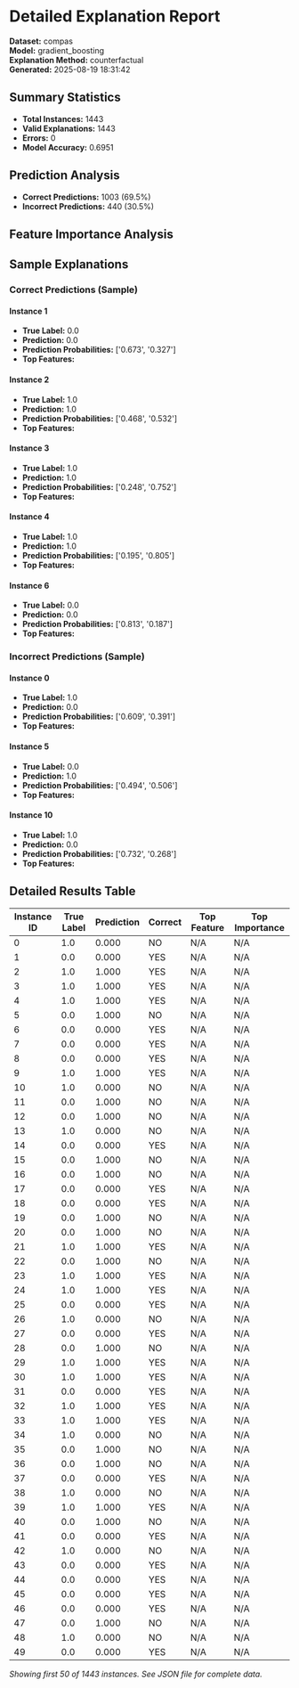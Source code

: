 # Detailed Explanation Report

**Dataset:** compas  
**Model:** gradient_boosting  
**Explanation Method:** counterfactual  
**Generated:** 2025-08-19 18:31:42  

## Summary Statistics

- **Total Instances:** 1443
- **Valid Explanations:** 1443
- **Errors:** 0
- **Model Accuracy:** 0.6951

## Prediction Analysis

- **Correct Predictions:** 1003 (69.5%)
- **Incorrect Predictions:** 440 (30.5%)

## Feature Importance Analysis

## Sample Explanations

### Correct Predictions (Sample)

#### Instance 1

- **True Label:** 0.0
- **Prediction:** 0.0
- **Prediction Probabilities:** ['0.673', '0.327']
- **Top Features:**

#### Instance 2

- **True Label:** 1.0
- **Prediction:** 1.0
- **Prediction Probabilities:** ['0.468', '0.532']
- **Top Features:**

#### Instance 3

- **True Label:** 1.0
- **Prediction:** 1.0
- **Prediction Probabilities:** ['0.248', '0.752']
- **Top Features:**

#### Instance 4

- **True Label:** 1.0
- **Prediction:** 1.0
- **Prediction Probabilities:** ['0.195', '0.805']
- **Top Features:**

#### Instance 6

- **True Label:** 0.0
- **Prediction:** 0.0
- **Prediction Probabilities:** ['0.813', '0.187']
- **Top Features:**

### Incorrect Predictions (Sample)

#### Instance 0

- **True Label:** 1.0
- **Prediction:** 0.0
- **Prediction Probabilities:** ['0.609', '0.391']
- **Top Features:**

#### Instance 5

- **True Label:** 0.0
- **Prediction:** 1.0
- **Prediction Probabilities:** ['0.494', '0.506']
- **Top Features:**

#### Instance 10

- **True Label:** 1.0
- **Prediction:** 0.0
- **Prediction Probabilities:** ['0.732', '0.268']
- **Top Features:**

## Detailed Results Table

| Instance ID | True Label | Prediction | Correct | Top Feature | Top Importance |
|-------------|------------|------------|---------|-------------|----------------|
| 0 | 1.0 | 0.000 | NO | N/A | N/A |
| 1 | 0.0 | 0.000 | YES | N/A | N/A |
| 2 | 1.0 | 1.000 | YES | N/A | N/A |
| 3 | 1.0 | 1.000 | YES | N/A | N/A |
| 4 | 1.0 | 1.000 | YES | N/A | N/A |
| 5 | 0.0 | 1.000 | NO | N/A | N/A |
| 6 | 0.0 | 0.000 | YES | N/A | N/A |
| 7 | 0.0 | 0.000 | YES | N/A | N/A |
| 8 | 0.0 | 0.000 | YES | N/A | N/A |
| 9 | 1.0 | 1.000 | YES | N/A | N/A |
| 10 | 1.0 | 0.000 | NO | N/A | N/A |
| 11 | 0.0 | 1.000 | NO | N/A | N/A |
| 12 | 0.0 | 1.000 | NO | N/A | N/A |
| 13 | 1.0 | 0.000 | NO | N/A | N/A |
| 14 | 0.0 | 0.000 | YES | N/A | N/A |
| 15 | 0.0 | 1.000 | NO | N/A | N/A |
| 16 | 0.0 | 1.000 | NO | N/A | N/A |
| 17 | 0.0 | 0.000 | YES | N/A | N/A |
| 18 | 0.0 | 0.000 | YES | N/A | N/A |
| 19 | 0.0 | 1.000 | NO | N/A | N/A |
| 20 | 0.0 | 1.000 | NO | N/A | N/A |
| 21 | 1.0 | 1.000 | YES | N/A | N/A |
| 22 | 0.0 | 1.000 | NO | N/A | N/A |
| 23 | 1.0 | 1.000 | YES | N/A | N/A |
| 24 | 1.0 | 1.000 | YES | N/A | N/A |
| 25 | 0.0 | 0.000 | YES | N/A | N/A |
| 26 | 1.0 | 0.000 | NO | N/A | N/A |
| 27 | 0.0 | 0.000 | YES | N/A | N/A |
| 28 | 0.0 | 1.000 | NO | N/A | N/A |
| 29 | 1.0 | 1.000 | YES | N/A | N/A |
| 30 | 1.0 | 1.000 | YES | N/A | N/A |
| 31 | 0.0 | 0.000 | YES | N/A | N/A |
| 32 | 1.0 | 1.000 | YES | N/A | N/A |
| 33 | 1.0 | 1.000 | YES | N/A | N/A |
| 34 | 1.0 | 0.000 | NO | N/A | N/A |
| 35 | 0.0 | 1.000 | NO | N/A | N/A |
| 36 | 0.0 | 1.000 | NO | N/A | N/A |
| 37 | 0.0 | 0.000 | YES | N/A | N/A |
| 38 | 1.0 | 0.000 | NO | N/A | N/A |
| 39 | 1.0 | 1.000 | YES | N/A | N/A |
| 40 | 0.0 | 1.000 | NO | N/A | N/A |
| 41 | 0.0 | 0.000 | YES | N/A | N/A |
| 42 | 1.0 | 0.000 | NO | N/A | N/A |
| 43 | 0.0 | 0.000 | YES | N/A | N/A |
| 44 | 0.0 | 0.000 | YES | N/A | N/A |
| 45 | 0.0 | 0.000 | YES | N/A | N/A |
| 46 | 0.0 | 0.000 | YES | N/A | N/A |
| 47 | 0.0 | 1.000 | NO | N/A | N/A |
| 48 | 1.0 | 0.000 | NO | N/A | N/A |
| 49 | 0.0 | 0.000 | YES | N/A | N/A |

*Showing first 50 of 1443 instances. See JSON file for complete data.*
